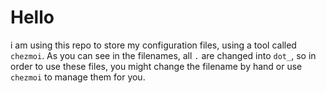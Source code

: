 # Hello
i am using this repo to store my configuration files, using a tool called 
`chezmoi`. As you can see in the filenames, all `.` are changed into `dot_`,
so in order to use these files, you might change the filename by hand or 
use `chezmoi` to manage them for you.
